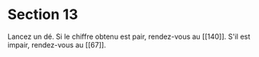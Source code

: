 # Section 13

Lancez un dé. Si le chiffre obtenu est pair, rendez-vous au [[140]].
S'il est impair, rendez-vous au [[67]].
